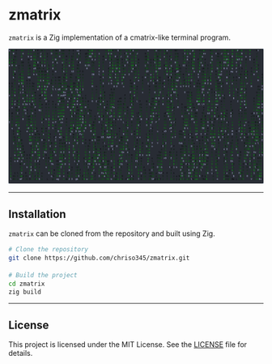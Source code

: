 # zmatrix

`zmatrix` is a Zig implementation of a cmatrix-like terminal program.

<img src=".github/zmatrix.png" alt="zmatrix">

---

## Installation

`zmatrix` can be cloned from the repository and built using Zig.

```bash
# Clone the repository
git clone https://github.com/chriso345/zmatrix.git

# Build the project
cd zmatrix
zig build
```

---

## License

This project is licensed under the MIT License. See the [LICENSE](LICENSE) file for details.
